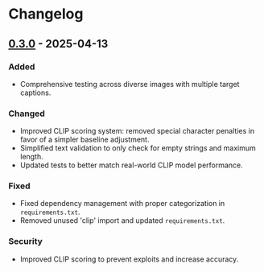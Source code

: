 # Changelog

## [0.3.0] - 2025-04-13
### Added
- Comprehensive testing across diverse images with multiple target captions.

### Changed
- Improved CLIP scoring system: removed special character penalties in favor of a simpler baseline adjustment.
- Simplified text validation to only check for empty strings and maximum length.
- Updated tests to better match real-world CLIP model performance.

### Fixed
- Fixed dependency management with proper categorization in `requirements.txt`.
- Removed unused 'clip' import and updated `requirements.txt`.

### Security
- Improved CLIP scoring to prevent exploits and increase accuracy.

[0.3.0]: https://github.com/grasslandnetwork/cliptions/releases/tag/0.3.0 